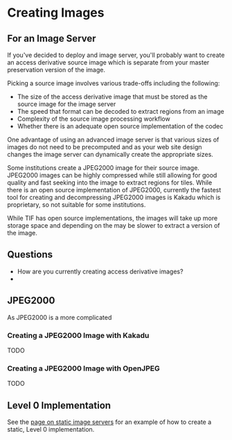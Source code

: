 # Creating Images

## For an Image Server

If you've decided to deploy and image server, you'll probably want to create an access derivative source image which is separate from your master preservation version of the image.

Picking a source image involves various trade-offs including the following:
- The size of the access derivative image that must be stored as the source image for the image server
- The speed that format can be decoded to extract regions from an image
- Complexity of the source image processing workflow
- Whether there is an adequate open source implementation of the codec

<!-- #todo:0 should this sentence on dynamic image servers for web site design go on the dynamic image server page instead? -->
One advantage of using an advanced image server is that various sizes of images do not need to be precomputed and as your web site design changes the image server can dynamically create the appropriate sizes.

Some institutions create a JPEG2000 image for their source image. JPEG2000 images can be highly compressed while still allowing for good quality and fast seeking into the image to extract regions for tiles. While there is an open source implementation of JPEG2000,  currently the fastest tool for creating and decompressing JPEG2000 images is Kakadu which is proprietary, so not suitable for some institutions.

While TIF has open source implementations, the images will take up more storage space and depending on the  may be slower to extract a version of the image.

<!-- #todo:0 Anything else to say about TIF performance? -->

<!-- #todo:0 What about other image formats? -->

## Questions

- How are you currently creating access derivative images?
-

## JPEG2000

As JPEG2000 is a more complicated

### Creating a JPEG2000 Image with Kakadu

TODO
<!-- #todo:0 provide instructions for how to create a JPEG2000 image with Kakadu -->

### Creating a JPEG2000 Image with OpenJPEG

TODO

<!-- #todo:0 Creating a JPEG2000 Image with OpenJPEG -->

## Level 0 Implementation

See the [page on static image servers](image-server-static.md) for an example of how to create a static, Level 0 implementation.
